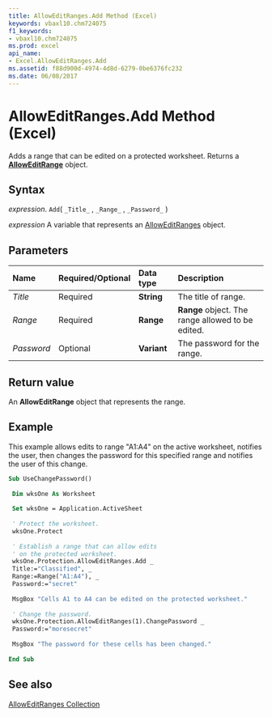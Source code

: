 ```yaml
---
title: AllowEditRanges.Add Method (Excel)
keywords: vbaxl10.chm724075
f1_keywords:
- vbaxl10.chm724075
ms.prod: excel
api_name:
- Excel.AllowEditRanges.Add
ms.assetid: f88d900d-4974-4d8d-6279-0be6376fc232
ms.date: 06/08/2017
---
```



# AllowEditRanges.Add Method (Excel)

Adds a range that can be edited on a protected worksheet. Returns a  **[AllowEditRange](Excel.AllowEditRange.md)** object.


## Syntax

 _expression_. `Add`( `_Title_` , `_Range_` , `_Password_` )

 _expression_ A variable that represents an [AllowEditRanges](Excel.AllowEditRanges.md) object.


## Parameters



|Name|Required/Optional|Data type|Description|
|:-----|:-----|:-----|:-----|
| _Title_|Required| **String**|The title of range.|
| _Range_|Required| **Range**| **Range** object. The range allowed to be edited.|
| _Password_|Optional| **Variant**|The password for the range.|

## Return value

An  **AllowEditRange** object that represents the range.


## Example

This example allows edits to range "A1:A4" on the active worksheet, notifies the user, then changes the password for this specified range and notifies the user of this change.


```vb
Sub UseChangePassword() 
 
 Dim wksOne As Worksheet 
 
 Set wksOne = Application.ActiveSheet 
 
 ' Protect the worksheet. 
 wksOne.Protect 
 
 ' Establish a range that can allow edits 
 ' on the protected worksheet. 
 wksOne.Protection.AllowEditRanges.Add _ 
 Title:="Classified", _ 
 Range:=Range("A1:A4"), _ 
 Password:="secret" 
 
 MsgBox "Cells A1 to A4 can be edited on the protected worksheet." 
 
 ' Change the password. 
 wksOne.Protection.AllowEditRanges(1).ChangePassword _ 
 Password:="moresecret" 
 
 MsgBox "The password for these cells has been changed." 
 
End Sub
```


## See also


[AllowEditRanges Collection](Excel.AllowEditRanges.md)

